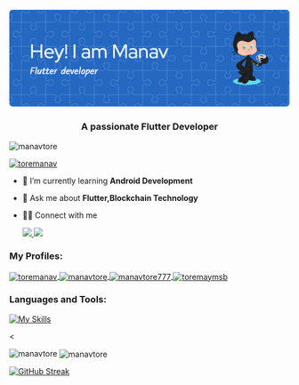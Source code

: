 ![Header](https://github.com/manavtore/manavtore/blob/main/github-header-image.png)
<h3 align="center">A passionate Flutter Developer</h3>

<p align="center">
</p>

<p align="left"> <img src="https://komarev.com/ghpvc/?username=manavtore&label=Profile%20views&color=0e75b6&style=flat" alt="manavtore" /> </p>

<p align="left"> <a href="https://twitter.com/toremanav" target="blank"><img src="https://img.shields.io/twitter/follow/toremanav?logo=twitter&style=for-the-badge" alt="toremanav" /></a> </p>

- 🌱 I’m currently learning **Android Development**
- 💬 Ask me about **Flutter,Blockchain Technology**
- 👨‍💻 Connect with me

    <a href="https://www.linkedin.com/in/manav-tore/">
      <img src="https://skillicons.dev/icons?i=linkedin" />
    </a>
    <a href="https://twitter.com/ToreManav">
    <img src="https://skillicons.dev/icons?i=twitter" />
    </a>

<h3 align="left">My Profiles:</h3>
<p align="left">
  <a href="https://twitter.com/toremanav" target="blank">
    <img align="center" src="https://raw.githubusercontent.com/rahuldkjain/github-profile-readme-generator/master/src/images/icons/Social/twitter.svg" alt="toremanav" height="30" width="40" />
  </a>
  <a href="https://www.codechef.com/users/manavtore" target="blank">
    <img align="center" src="https://cdn.jsdelivr.net/npm/simple-icons@3.1.0/icons/codechef.svg" alt="manavtore" height="30" width="40" />
  </a>
  <a href="https://www.hackerrank.com/manavtore777" target="blank">
    <img align="center" src="https://raw.githubusercontent.com/rahuldkjain/github-profile-readme-generator/master/src/images/icons/Social/hackerrank.svg" alt="manavtore777" height="30" width="40" />
  </a>
  <a href="https://auth.geeksforgeeks.org/user/toremaymsb" target="blank">
    <img align="center" src="https://raw.githubusercontent.com/rahuldkjain/github-profile-readme-generator/master/src/images/icons/Social/geeks-for-geeks.svg" alt="toremaymsb" height="30" width="40" />
  </a>
</p>

<h3 align="left">Languages and Tools:</h3>

[![My Skills](https://skillicons.dev/icons?i=html,css,js,ts,solidity,git,dart,flutter,kotlin,java,mongodb,mysql,c.cpp)](https://skillicons.dev) 


<<p><img align="left" src="https://github-readme-stats-sigma-five.vercel.app/api/top-langs?username=manavtore&show_icons=true&locale=en&layout=compact&hide=Objective-C,Makefile&langs_count=6" alt="manavtore" /></p>



<p>&nbsp;<img align="center" src="https://github-readme-stats-sigma-five.vercel.app/api?username=manavtore&show_icons=true&locale=en" alt="manavtore" /></p>

[![GitHub Streak](https://streak-stats.demolab.com/?user=manavtore&theme=default)](https://git.io/streak-stats)

